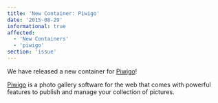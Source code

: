 ```yaml
---
title: 'New Container: Piwigo'
date: '2015-08-29'
informational: true
affected:
  - 'New Containers'
  - 'piwigo'
section: 'issue'
---
```

We have released a new container for [Piwigo](https://github.com/linuxserver/docker-piwigo)!

[Piwigo](http://piwigo.org/) is a photo gallery software for the web that comes with powerful features to publish and manage your collection of pictures.